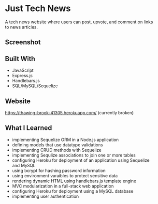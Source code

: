 # Just Tech News

A tech news website where users can post, upvote, and comment on links to news articles. 

## Screenshot

## Built With
* JavaScript
* Express.js
* Handlebars.js
* SQL/MySQL/Sequelize

## Website
https://thawing-brook-41305.herokuapp.com/ (currently broken)

## What I Learned
* implementing Sequelize ORM in a Node.js application
* defining models that use datatype validations
* implementing CRUD methods with Sequelize
* implementing Sequlize associations to join one or more tables
* configuring Heroku for deployment of an application using Sequelize and MySQL
* using bcrypt for hashing password information 
* using environment varaibles to protect sensitive data
* rendering dynamic HTML using handlebars.js template engine
* MVC modularization in a full-stack web application
* configuring Heroku for deployment using a MySQL database
* implementing user authentication



